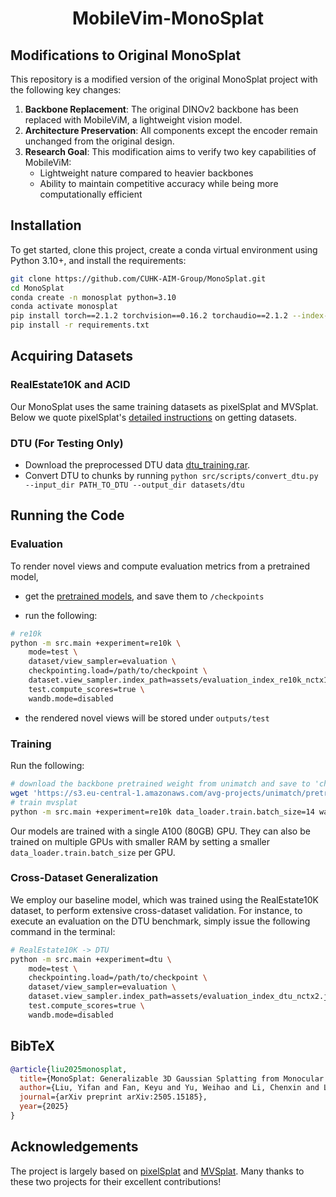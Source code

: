 <p align="center">
  <h1 align="center">MobileVim-MonoSplat</h1>


## Modifications to Original MonoSplat

This repository is a modified version of the original MonoSplat project with the following key changes:

1. **Backbone Replacement**: The original DINOv2 backbone has been replaced with MobileViM, a lightweight vision model.
2. **Architecture Preservation**: All components except the encoder remain unchanged from the original design.
3. **Research Goal**: This modification aims to verify two key capabilities of MobileViM:
   - Lightweight nature compared to heavier backbones
   - Ability to maintain competitive accuracy while being more computationally efficient

## Installation

To get started, clone this project, create a conda virtual environment using Python 3.10+, and install the requirements:

```bash
git clone https://github.com/CUHK-AIM-Group/MonoSplat.git
cd MonoSplat
conda create -n monosplat python=3.10
conda activate monosplat
pip install torch==2.1.2 torchvision==0.16.2 torchaudio==2.1.2 --index-url https://download.pytorch.org/whl/cu118
pip install -r requirements.txt
```

## Acquiring Datasets

### RealEstate10K and ACID

Our MonoSplat uses the same training datasets as pixelSplat and MVSplat. Below we quote pixelSplat's [detailed instructions](https://github.com/dcharatan/pixelsplat?tab=readme-ov-file#acquiring-datasets) on getting datasets.

### DTU (For Testing Only)

* Download the preprocessed DTU data [dtu_training.rar](https://drive.google.com/file/d/1eDjh-_bxKKnEuz5h-HXS7EDJn59clx6V/view).
* Convert DTU to chunks by running `python src/scripts/convert_dtu.py --input_dir PATH_TO_DTU --output_dir datasets/dtu`

## Running the Code

### Evaluation

To render novel views and compute evaluation metrics from a pretrained model,

* get the [pretrained models](https://mycuhk-my.sharepoint.com/:u:/g/personal/1155195605_link_cuhk_edu_hk/EepgRlcdKLpOqSjjQNejr3QBy9BE566ljNBvs3C9ck1Jyg?e=YSIEgb), and save them to `/checkpoints`

* run the following:

```bash
# re10k
python -m src.main +experiment=re10k \
    mode=test \
    dataset/view_sampler=evaluation \
    checkpointing.load=/path/to/checkpoint \
    dataset.view_sampler.index_path=assets/evaluation_index_re10k_nctx10.json \
    test.compute_scores=true \
    wandb.mode=disabled
```

* the rendered novel views will be stored under `outputs/test`

### Training

Run the following:

```bash
# download the backbone pretrained weight from unimatch and save to 'checkpoints/'
wget 'https://s3.eu-central-1.amazonaws.com/avg-projects/unimatch/pretrained/gmdepth-scale1-resumeflowthings-scannet-5d9d7964.pth' -P checkpoints
# train mvsplat
python -m src.main +experiment=re10k data_loader.train.batch_size=14 wandb.mode=disabled
```

Our models are trained with a single A100 (80GB) GPU. They can also be trained on multiple GPUs with smaller RAM by setting a smaller `data_loader.train.batch_size` per GPU.

### Cross-Dataset Generalization

We employ our baseline model, which was trained using the RealEstate10K dataset, to perform extensive cross-dataset validation. For instance, to execute an evaluation on the DTU benchmark, simply issue the following command in the terminal:


```bash
# RealEstate10K -> DTU
python -m src.main +experiment=dtu \
    mode=test \
    checkpointing.load=/path/to/checkpoint \
    dataset/view_sampler=evaluation \
    dataset.view_sampler.index_path=assets/evaluation_index_dtu_nctx2.json \
    test.compute_scores=true \
    wandb.mode=disabled
```

## BibTeX

```bibtex
@article{liu2025monosplat,
  title={MonoSplat: Generalizable 3D Gaussian Splatting from Monocular Depth Foundation Models},
  author={Liu, Yifan and Fan, Keyu and Yu, Weihao and Li, Chenxin and Lu, Hao and Yuan, Yixuan},
  journal={arXiv preprint arXiv:2505.15185},
  year={2025}
}
```

## Acknowledgements

The project is largely based on [pixelSplat](https://github.com/dcharatan/pixelsplat) and [MVSplat](https://github.com/donydchen/mvsplat ). Many thanks to these two projects for their excellent contributions!
